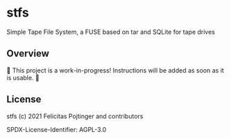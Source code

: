 # stfs

Simple Tape File System, a FUSE based on tar and SQLite for tape drives

## Overview

🚧 This project is a work-in-progress! Instructions will be added as soon as it is usable. 🚧

## License

stfs (c) 2021 Felicitas Pojtinger and contributors

SPDX-License-Identifier: AGPL-3.0
